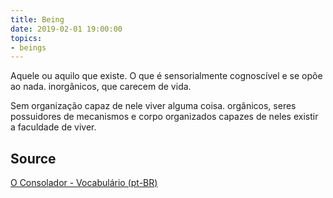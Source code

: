 ```yaml
---
title: Being
date: 2019-02-01 19:00:00
topics:
- beings
---
```


Aquele ou aquilo que existe. O que é sensorialmente cognoscível e se opõe ao nada. inorgânicos, 
que carecem de vida. 

Sem organização capaz de nele viver alguma coisa. orgânicos, seres possuidores 
de mecanismos e corpo organizados capazes de neles existir a faculdade de viver. 

## Source
[O Consolador - Vocabulário (pt-BR)](http://www.oconsolador.com.br/linkfixo/vocabulario/principal.html)
